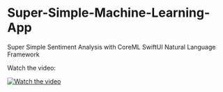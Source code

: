 # Super-Simple-Machine-Learning-App

Super Simple Sentiment Analysis with CoreML SwiftUI Natural Language Framework

Watch the video:

[![Watch the video](https://img.youtube.com/vi/u1cSb4A7-YM/maxresdefault.jpg)](https://www.youtube.com/watch?v=u1cSb4A7-YM)

